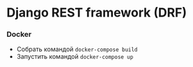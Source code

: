 # Django REST framework (DRF)

### Docker

- Собрать командой ```docker-compose build``` 
- Запустить командой ```docker-compose up```
